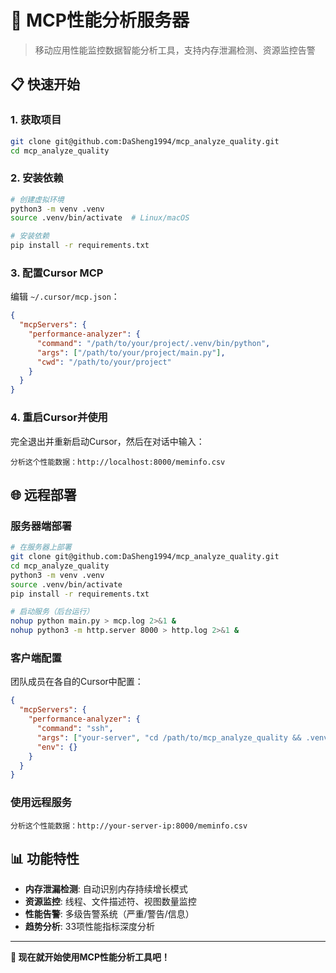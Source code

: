# 🚀 MCP性能分析服务器

> 移动应用性能监控数据智能分析工具，支持内存泄漏检测、资源监控告警

## 📋 **快速开始**

### 1. **获取项目**
```bash
git clone git@github.com:DaSheng1994/mcp_analyze_quality.git
cd mcp_analyze_quality
```

### 2. **安装依赖**
```bash
# 创建虚拟环境
python3 -m venv .venv
source .venv/bin/activate  # Linux/macOS

# 安装依赖
pip install -r requirements.txt
```

### 3. **配置Cursor MCP**
编辑 `~/.cursor/mcp.json`：
```json
{
  "mcpServers": {
    "performance-analyzer": {
      "command": "/path/to/your/project/.venv/bin/python",
      "args": ["/path/to/your/project/main.py"],
      "cwd": "/path/to/your/project"
    }
  }
}
```

### 4. **重启Cursor并使用**
完全退出并重新启动Cursor，然后在对话中输入：
```
分析这个性能数据：http://localhost:8000/meminfo.csv
```

## 🌐 **远程部署**

### **服务器端部署**
```bash
# 在服务器上部署
git clone git@github.com:DaSheng1994/mcp_analyze_quality.git
cd mcp_analyze_quality
python3 -m venv .venv
source .venv/bin/activate
pip install -r requirements.txt

# 启动服务（后台运行）
nohup python main.py > mcp.log 2>&1 &
nohup python3 -m http.server 8000 > http.log 2>&1 &
```

### **客户端配置**
团队成员在各自的Cursor中配置：
```json
{
  "mcpServers": {
    "performance-analyzer": {
      "command": "ssh",
      "args": ["your-server", "cd /path/to/mcp_analyze_quality && .venv/bin/python main.py"],
      "env": {}
    }
  }
}
```

### **使用远程服务**
```
分析这个性能数据：http://your-server-ip:8000/meminfo.csv
```

## 📊 **功能特性**

- **内存泄漏检测**: 自动识别内存持续增长模式
- **资源监控**: 线程、文件描述符、视图数量监控  
- **性能告警**: 多级告警系统（严重/警告/信息）
- **趋势分析**: 33项性能指标深度分析

---

**🚀 现在就开始使用MCP性能分析工具吧！**
